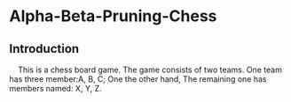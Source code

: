 # Alpha-Beta-Pruning-Chess

## Introduction
&nbsp;&nbsp;&nbsp;&nbsp;This is a chess board game. The game consists of two teams.
One team has three member:A, B, C; One the other hand, The remaining one has members 
named: X, Y, Z.


